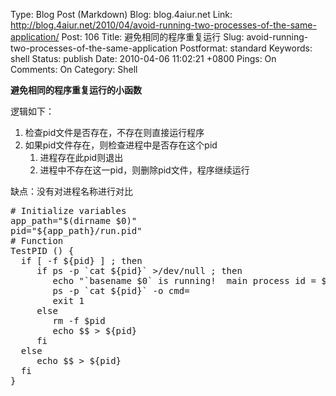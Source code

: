 Type: Blog Post (Markdown)
Blog: blog.4aiur.net
Link: http://blog.4aiur.net/2010/04/avoid-running-two-processes-of-the-same-application/
Post: 106
Title: 避免相同的程序重复运行
Slug: avoid-running-two-processes-of-the-same-application
Postformat: standard
Keywords: shell
Status: publish
Date: 2010-04-06 11:02:21 +0800
Pings: On
Comments: On
Category: Shell

**避免相同的程序重复运行的小函数**

逻辑如下：

1. 检查pid文件是否存在，不存在则直接运行程序
2. 如果pid文件存在，则检查进程中是否存在这个pid
    1. 进程存在此pid则退出
    2. 进程中不存在这一pid，则删除pid文件，程序继续运行

缺点：没有对进程名称进行对比

<pre lang="bash"># Initialize variables
app_path="$(dirname $0)"
pid="${app_path}/run.pid"
# Function
TestPID () {
  if [ -f ${pid} ] ; then
     if ps -p `cat ${pid}` >/dev/null ; then
        echo "`basename $0` is running!  main process id = $(cat ${pid})"
        ps -p `cat ${pid}` -o cmd=
        exit 1
     else
        rm -f $pid
        echo $$ > ${pid}
     fi
  else
     echo $$ > ${pid}
  fi
}</pre>
